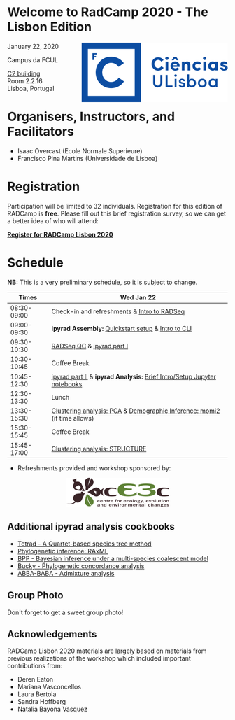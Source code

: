 # Welcome to RadCamp 2020 - The Lisbon Edition

<div style="float: right"><img src="logos/FCUL.png" /></div>

January 22, 2020

Campus da FCUL

[C2 building](https://goo.gl/maps/pAwdY8oLWgzguNcq7)  
Room 2.2.16  
Lisboa, Portugal

# Organisers, Instructors, and Facilitators

  - Isaac Overcast (Ecole Normale Superieure)
  - Francisco Pina Martins (Universidade de Lisboa)

# Registration

Participation will be limited to 32 individuals. Registration for this edition
of RADCamp is **free**. Please fill out this brief registration survey, so we
can get a better idea of who will attend:

[**Register for RADCamp Lisbon 2020**](https://docs.google.com/forms/d/129_FxaL50mF-twSHeA8_qO8MMeYyy4JL_uVgrMB2O04/edit?ts=5dfff823)

# Schedule

__NB:__ This is a very preliminary schedule, so it is subject to change.

Times           | Wed Jan 22 |
-----           | ------ |
08:30-09:00     | Check-in and refreshments & [Intro to RADSeq](00_Intro_RAD.md) |
09:00-09:30     | **ipyrad Assembly:** [Quickstart setup](ipyrad_Install_Quickstart.md) & [Intro to CLI](02_intro_linux_CLI.md) |
09:30-10:30     | [RADSeq QC](01_setup_qc.md) & [ipyrad part I](02_ipyrad_partI_CLI.md) |
10:30-10:45     | Coffee Break |
10:45-12:30     | [ipyrad part II](03_ipyrad_partII_CLI.md) & **ipyrad Analysis:** [Brief Intro/Setup Jupyter notebooks](Jupyter_Notebook_Setup.md) |
12:30-13:30      | Lunch |
13:30-15:30      | [Clustering analysis: PCA](04_PCA_API.md) & [Demographic Inference: momi2](07_momi2_API.md) (if time allows)| 
15:30-15:45     | Coffee Break |
15:45-17:00      | [Clustering analysis: STRUCTURE](05_STRUCTURE_API.md) |

* Refreshments provided and workshop sponsored by:

<div align="center" markdown="1">

[![cE3c](logos/cE3c.png)](https://ce3c.ciencias.ulisboa.pt)

</div>

## Additional ipyrad analysis cookbooks
* [Tetrad - A Quartet-based species tree method](https://nbviewer.jupyter.org/github/dereneaton/ipyrad/blob/master/tests/cookbook-tetrad.ipynb)
* [Phylogenetic inference: RAxML](06_RAxML_API.md)
* [BPP - Bayesian inference under a multi-species coalescent model](https://nbviewer.jupyter.org/github/dereneaton/ipyrad/blob/master/tests/cookbook-bpp-species-delimitation.ipynb)
* [Bucky - Phylogenetic concordance analysis](https://nbviewer.jupyter.org/github/dereneaton/ipyrad/blob/master/tests/cookbook-bucky.ipynb)
* [ABBA-BABA - Admixture analysis](https://nbviewer.jupyter.org/github/dereneaton/ipyrad/blob/master/tests/cookbook-abba-baba.ipynb)

## Group Photo
Don't forget to get a sweet group photo!

## Acknowledgements
RADCamp Lisbon 2020 materials are largely based on materials from previous
realizations of the workshop which included important contributions from:
* Deren Eaton
* Mariana Vasconcellos
* Laura Bertola
* Sandra Hoffberg
* Natalia Bayona Vasquez
